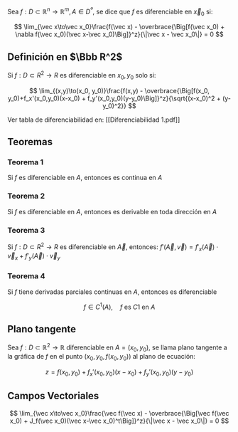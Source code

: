 Sea $f:D\subset\mathbb{R}^n\to\mathbb{R}^m,A\in D^º$, se dice que $f$ es diferenciable en $\vec x_0$ si:

$$
\lim_{\vec x\to\vec x_0}\frac{f(\vec x) - \overbrace{\Big[f(\vec x_0) + \nabla f(\vec x_0)(\vec x-\vec x_0)\Big]}^z}{\|\vec x - \vec x_0\|} = 0
$$

## Definición en $\Bbb R^2$

Si $f:D\subset R^2 \to R$ es diferenciable en $x_0, y_0$ solo si:

$$
\lim_{(x,y)\to(x_0, y_0)}\frac{f(x,y) - \overbrace{\Big[f(x_0, y_0)+f_x'(x_0,y_0)(x-x_0) + f_y'(x_0,y_0)(y-y_0)\Big]}^z}{\sqrt{(x-x_0)^2 + (y-y_0)^2}}
$$

Ver tabla de diferenciabilidad en: [[Diferenciabilidad 1.pdf]]

## Teoremas

### Teorema 1

Si $f$ es diferenciable en $A$, entonces es continua en $A$

### Teorema 2

Si $f$ es diferenciable en $A$, entonces es derivable en toda dirección en $A$

### Teorema 3

Si $f:D\subset R^2 \to R$ es diferenciable en $\vec A$, entonces: $f'(\vec A,\vec v) = f'_x(\vec A)\cdot\vec v_x + f'_y(\vec A) \cdot \vec v_y$

### Teorema 4

Si $f$ tiene derivadas parciales continuas en $A$, entonces es diferenciable

$$
f \in C^1(A),\quad f\text{ es }C1 \text{ en }A
$$

## Plano tangente

Sea $f: D\subset\mathbb{R}^2 \to\mathbb{R}$ diferenciable en $A = (x_0, y_0)$, se llama plano tangente a la gráfica de $f$ en el punto $(x_0,y_0,f(x_0,y_0))$ al plano de ecuación:

$$
z = f(x_0, y_0)+f_x'(x_0,y_0)(x-x_0) + f_y'(x_0,y_0)(y-y_0)
$$

## Campos Vectoriales

$$
\lim_{\vec x\to\vec x_0}\frac{\vec f(\vec x) - \overbrace{\Big[\vec f(\vec x_0) + J_f(\vec x_0)(\vec x-\vec x_0)^t\Big]}^z}{\|\vec x - \vec x_0\|} = 0
$$
